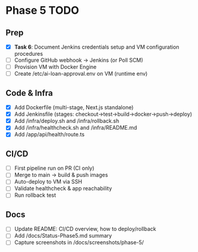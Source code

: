 # Phase 5 TODO

## Prep
- [x] **Task 6**: Document Jenkins credentials setup and VM configuration procedures
- [ ] Configure GitHub webhook → Jenkins (or Poll SCM)
- [ ] Provision VM with Docker Engine
- [ ] Create /etc/ai-loan-approval.env on VM (runtime env)

## Code & Infra
- [x] Add Dockerfile (multi-stage, Next.js standalone)
- [x] Add Jenkinsfile (stages: checkout→test→build→docker→push→deploy)
- [x] Add /infra/deploy.sh and /infra/rollback.sh
- [x] Add /infra/healthcheck.sh and /infra/README.md
- [x] Add /app/api/health/route.ts

## CI/CD
- [ ] First pipeline run on PR (CI only)
- [ ] Merge to main → build & push images
- [ ] Auto-deploy to VM via SSH
- [ ] Validate healthcheck & app reachability
- [ ] Run rollback test

## Docs
- [ ] Update README: CI/CD overview, how to deploy/rollback
- [ ] Add /docs/Status-Phase5.md summary
- [ ] Capture screenshots in /docs/screenshots/phase-5/
